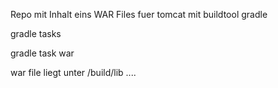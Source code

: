 
Repo mit Inhalt eins WAR Files fuer tomcat mit buildtool gradle


gradle tasks

gradle task war



war file liegt unter /build/lib ....
